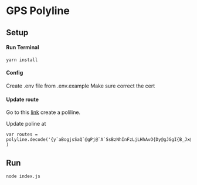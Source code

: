 # GPS Polyline

## Setup

#### Run Terminal

```
yarn install
```

#### Config

Create .env file from .env.example
Make sure correct the cert

#### Update route

Go to this [link](https://developers.google.com/maps/documentation/utilities/polylineutility) create a poliline.

Update poline at

```
var routes = polyline.decode('{y`aBogjsSaQ`@gPj@`A`SsBzNhInFzLjLHhAvO{Dy@gJGgI{B_Jx@sL' )
```

## Run

```
node index.js
```
